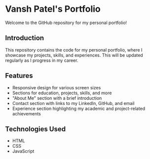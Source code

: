 # Vansh Patel's Portfolio

Welcome to the GitHub repository for my personal portfolio!

## Introduction

This repository contains the code for my personal portfolio, where I showcase my projects, skills, and experiences. This will be updated regularly as I progress in my career.

## Features

- Responsive design for various screen sizes
- Sections for education, projects, skills, and more
- "About Me" section with a brief introduction
- Contact section with links to my LinkedIn, GitHub, and email
- Experience section highlighting my academic and project-related achievements

## Technologies Used

- HTML
- CSS
- JavaScript

